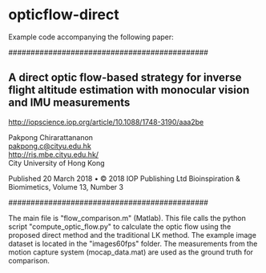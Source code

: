 # opticflow-direct

Example code accompanying the following paper:

#############################################

A direct optic flow-based strategy for inverse flight altitude estimation with monocular vision and IMU measurements
-------
http://iopscience.iop.org/article/10.1088/1748-3190/aaa2be

Pakpong Chirarattananon<br />
pakpong.c@cityu.edu.hk<br />
http://ris.mbe.cityu.edu.hk/<br />
City University of Hong Kong

Published 20 March 2018 • © 2018 IOP Publishing Ltd
Bioinspiration & Biomimetics, Volume 13, Number 3

#############################################

The main file is "flow_comparison.m" (Matlab). This file calls the python script "compute_optic_flow.py" to calculate the optic flow using the proposed direct method and the traditional LK method. The example image dataset is located in the "images60fps" folder. The measurements from the motion capture system (mocap_data.mat) are used as the ground truth for comparison.

